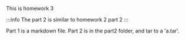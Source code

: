 This is homework 3

:::info
The part 2 is similar to homework 2 part 2
:::

Part 1 is a markdown file.
Part 2 is in the part2 folder, and tar to a 'a.tar'.

